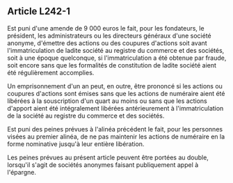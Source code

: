 Article L242-1
----
Est puni d'une amende de 9 000 euros le fait, pour les fondateurs, le président,
les administrateurs ou les directeurs généraux d'une société anonyme, d'émettre
des actions ou des coupures d'actions soit avant l'immatriculation de ladite
société au registre du commerce et des sociétés, soit à une époque quelconque,
si l'immatriculation a été obtenue par fraude, soit encore sans que les
formalités de constitution de ladite société aient été régulièrement accomplies.

Un emprisonnement d'un an peut, en outre, être prononcé si les actions ou
coupures d'actions sont émises sans que les actions de numéraire aient été
libérées à la souscription d'un quart au moins ou sans que les actions d'apport
aient été intégralement libérées antérieurement à l'immatriculation de la
société au registre du commerce et des sociétés.

Est puni des peines prévues à l'alinéa précédent le fait, pour les personnes
visées au premier alinéa, de ne pas maintenir les actions de numéraire en la
forme nominative jusqu'à leur entière libération.

Les peines prévues au présent article peuvent être portées au double, lorsqu'il
s'agit de sociétés anonymes faisant publiquement appel à l'épargne.
